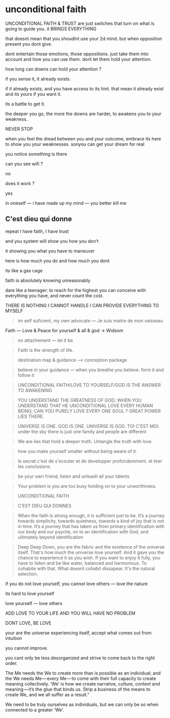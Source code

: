 unconditional faith
===

UNCONDITIONAL FAITH & TRUST are just switches that turn on what is going to guide you. it  BRINGS EVERYTHING

that doesnt mean that you shoudlnt use your 2d mind. but when opposition present you dont give.

dont entertain those emotions, those oppositions. just take them into account and how you can use them. dont let them hold your attention.

how long can downs can hold your attention ?

if you sense it, it already exists.

if it already exists, and you have access to its hint. that mean it already exist and its yours if you want it.

its a battle to get it.

the deeper you go, the more the downs are harder, to awakens you to your weakness.

NEVER STOP

when you feel the dread between you and your outcome, embrace its here to show you your weaknesses. sonyou can get your dream for real

you notice something is there

can you see wifi ?

no

does it work ?

yes

in oneself — i have made up my mind — you better kill me

## C'est dieu qui donne

repeat I have faith, I have trust

and you system will show you how you don’t

it showing you what you have to maneuver

here is how much you do and how much you dont

its like a gas cage

faith is absolutely knowing unreasonably

dare like a teenager: to reach for the highest you can conceive with everything you have, and never count the cost.

THERE IS NOTHING I CANNOT HANDLE
I CAN PROVIDE EVERYTHING TO MYSELF

> im self suficient, my own advocate — Je suis maitre de mon vaisseau

Faith — Love & Peace for yourself & all & god → Widsom

> no attachement — let it be

> Faith is the strength of life.

> destination map & guidance —> conception package

> believe in your guidance — when you breathe you believe. form it and follow it

> UNCONDITIONAL FAITH/LOVE TO YOURSELF/GOD IS THE ANSWER  TO AWAKENING

> YOU UNDERSTAND THE GREATNESS OF GOD; WHEN YOU UNDERSTAND THAT HE UNCONDITIONAL LOVE EVERY HUMAN BEING; CAN YOU PURELY LOVE EVERY ONE SOUL ? GREAT POWER LIES THERE.

> UNIVERSE IS ONE. GOD IS ONE. UNIVERSE IS GOD. TOI C'EST MOI. under the sky there is just one family and people are different

> We are lies that hold a deeper truth. Untangle the truth with love.

> how you make yourself smaller without being aware of it.

> le secret c'est de s'ecouter et de developper profondemment. et tirer les conclusions

> be your own friend; listen and unleash all your talents

> Your problem is you are too busy holding on to your unworthiness.

> UNCONDITIONAL FAITH

> C’EST DIEU QUI DONNES

> When the faith is strong enough, it is sufficient just to be. It’s a journey towards simplicity, towards quietness, towards a kind of joy that is not in time. It’s a journey that has taken us from primary identification with our body and our psyche, on to an identification with God, and ultimately beyond identification

> Deep Deep Down, you are the fabric and the existence of the universe itself. That's how much the universe love yourself. And it gave you the chance to experience it as you wish. If you want to enjoy it fully, you have to listen and be like water, balanced and harmonious. To cohabite with that. What doesnt cohabit dissapear. It's the natural selection.

if you do not love yourself, you cannot love others — love the nature

its hard to love yourself

love yourself — love others

ADD LOVE TO YOUR LIFE AND YOU WILL HAVE NO PROBLEM

DONT LOVE, BE LOVE

your are the universe experiencing itself, accept what comes out from intuition

you cannot improve.

you cant only be less desorganized and strive to come back to the right order.

The Me needs the We to create more than is possible as an individual; and the We needs Me — every Me — to come with their full capacity to create meaning collectively. ‘We’ is how we create narrative, culture, context and meaning — it’s the glue that binds us. Strip a business of the means to create We, and we all suffer as a result.”

We need to be truly ourselves as individuals, but we can only be so when connected to a greater ‘We’.